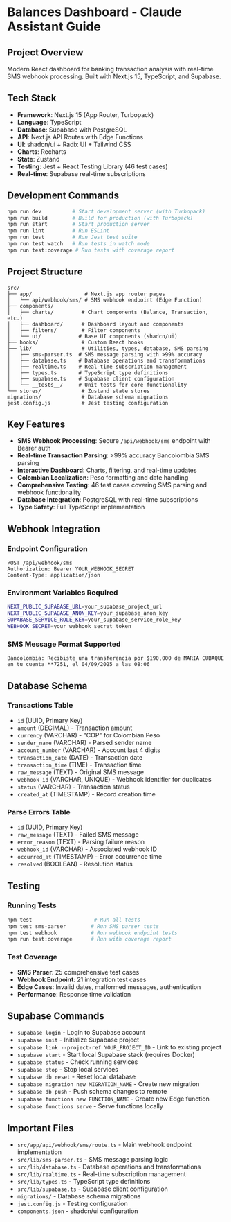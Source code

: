 # Balances Dashboard - Claude Assistant Guide

## Project Overview
Modern React dashboard for banking transaction analysis with real-time SMS webhook processing. Built with Next.js 15, TypeScript, and Supabase.

## Tech Stack
- **Framework**: Next.js 15 (App Router, Turbopack)
- **Language**: TypeScript
- **Database**: Supabase with PostgreSQL
- **API**: Next.js API Routes with Edge Functions
- **UI**: shadcn/ui + Radix UI + Tailwind CSS
- **Charts**: Recharts
- **State**: Zustand
- **Testing**: Jest + React Testing Library (46 test cases)
- **Real-time**: Supabase real-time subscriptions

## Development Commands
```bash
npm run dev          # Start development server (with Turbopack)
npm run build        # Build for production (with Turbopack)
npm run start        # Start production server
npm run lint         # Run ESLint
npm run test         # Run Jest test suite
npm run test:watch   # Run tests in watch mode
npm run test:coverage # Run tests with coverage report
```

## Project Structure
```
src/
├── app/                 # Next.js app router pages
│   └── api/webhook/sms/ # SMS webhook endpoint (Edge Function)
├── components/
│   ├── charts/         # Chart components (Balance, Transaction, etc.)
│   ├── dashboard/      # Dashboard layout and components
│   ├── filters/        # Filter components
│   └── ui/            # Base UI components (shadcn/ui)
├── hooks/              # Custom React hooks
├── lib/                # Utilities, types, database, SMS parsing
│   ├── sms-parser.ts  # SMS message parsing with >99% accuracy
│   ├── database.ts    # Database operations and transformations
│   ├── realtime.ts    # Real-time subscription management
│   ├── types.ts       # TypeScript type definitions
│   ├── supabase.ts    # Supabase client configuration
│   └── __tests__/     # Unit tests for core functionality
└── stores/             # Zustand state stores
migrations/             # Database schema migrations
jest.config.js          # Jest testing configuration
```

## Key Features
- **SMS Webhook Processing**: Secure `/api/webhook/sms` endpoint with Bearer auth
- **Real-time Transaction Parsing**: >99% accuracy Bancolombia SMS parsing
- **Interactive Dashboard**: Charts, filtering, and real-time updates
- **Colombian Localization**: Peso formatting and date handling
- **Comprehensive Testing**: 46 test cases covering SMS parsing and webhook functionality
- **Database Integration**: PostgreSQL with real-time subscriptions
- **Type Safety**: Full TypeScript implementation

## Webhook Integration

### Endpoint Configuration
```
POST /api/webhook/sms
Authorization: Bearer YOUR_WEBHOOK_SECRET
Content-Type: application/json
```

### Environment Variables Required
```bash
NEXT_PUBLIC_SUPABASE_URL=your_supabase_project_url
NEXT_PUBLIC_SUPABASE_ANON_KEY=your_supabase_anon_key
SUPABASE_SERVICE_ROLE_KEY=your_supabase_service_role_key
WEBHOOK_SECRET=your_webhook_secret_token
```

### SMS Message Format Supported
```
Bancolombia: Recibiste una transferencia por $190,000 de MARIA CUBAQUE en tu cuenta **7251, el 04/09/2025 a las 08:06
```

## Database Schema

### Transactions Table
- `id` (UUID, Primary Key)
- `amount` (DECIMAL) - Transaction amount
- `currency` (VARCHAR) - "COP" for Colombian Peso
- `sender_name` (VARCHAR) - Parsed sender name
- `account_number` (VARCHAR) - Account last 4 digits
- `transaction_date` (DATE) - Transaction date
- `transaction_time` (TIME) - Transaction time
- `raw_message` (TEXT) - Original SMS message
- `webhook_id` (VARCHAR, UNIQUE) - Webhook identifier for duplicates
- `status` (VARCHAR) - Transaction status
- `created_at` (TIMESTAMP) - Record creation time

### Parse Errors Table
- `id` (UUID, Primary Key)
- `raw_message` (TEXT) - Failed SMS message
- `error_reason` (TEXT) - Parsing failure reason
- `webhook_id` (VARCHAR) - Associated webhook ID
- `occurred_at` (TIMESTAMP) - Error occurrence time
- `resolved` (BOOLEAN) - Resolution status

## Testing

### Running Tests
```bash
npm test                    # Run all tests
npm test sms-parser        # Run SMS parser tests
npm test webhook           # Run webhook endpoint tests
npm run test:coverage      # Run with coverage report
```

### Test Coverage
- **SMS Parser**: 25 comprehensive test cases
- **Webhook Endpoint**: 21 integration test cases
- **Edge Cases**: Invalid dates, malformed messages, authentication
- **Performance**: Response time validation

## Supabase Commands
- `supabase login` - Login to Supabase account
- `supabase init` - Initialize Supabase project
- `supabase link --project-ref YOUR_PROJECT_ID` - Link to existing project
- `supabase start` - Start local Supabase stack (requires Docker)
- `supabase status` - Check running services
- `supabase stop` - Stop local services
- `supabase db reset` - Reset local database
- `supabase migration new MIGRATION_NAME` - Create new migration
- `supabase db push` - Push schema changes to remote
- `supabase functions new FUNCTION_NAME` - Create new Edge function
- `supabase functions serve` - Serve functions locally

## Important Files
- `src/app/api/webhook/sms/route.ts` - Main webhook endpoint implementation
- `src/lib/sms-parser.ts` - SMS message parsing logic
- `src/lib/database.ts` - Database operations and transformations
- `src/lib/realtime.ts` - Real-time subscription management
- `src/lib/types.ts` - TypeScript type definitions
- `src/lib/supabase.ts` - Supabase client configuration
- `migrations/` - Database schema migrations
- `jest.config.js` - Testing configuration
- `components.json` - shadcn/ui configuration
